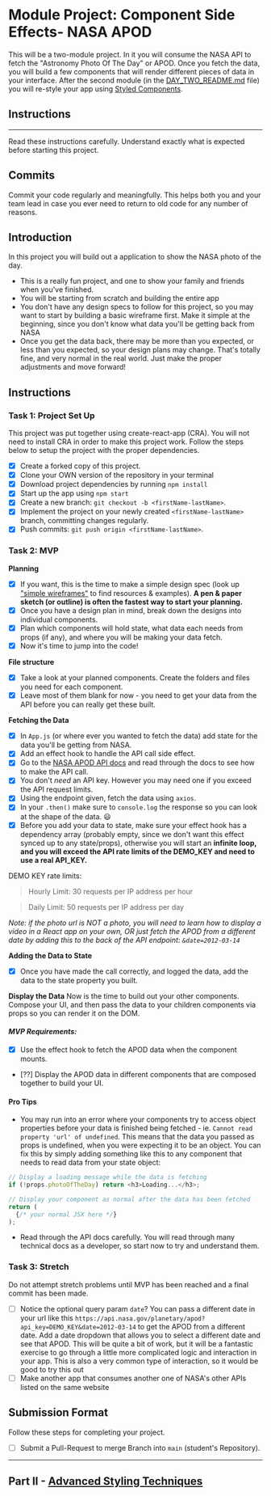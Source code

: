 # Module Project: Component Side Effects- NASA APOD

This will be a two-module project. In it you will consume the NASA API to fetch the "Astronomy Photo Of The Day" or APOD. Once you fetch the data, you will build a few components that will render different pieces of data in your interface. After the second module (in the [DAY_TWO_README.md](DAY_TWO_README.md) file) you will re-style your app using [Styled Components](https://github.com/LambdaSchool/nasa-photo-of-the-day.git).

## Instructions

---

Read these instructions carefully. Understand exactly what is expected before starting this project.

## Commits

Commit your code regularly and meaningfully. This helps both you and your team lead in case you ever need to return to old code for any number of reasons.

## Introduction

In this project you will build out a application to show the NASA photo of the day.

- This is a really fun project, and one to show your family and friends when you've finished.
- You will be starting from scratch and building the entire app
- You don't have any design specs to follow for this project, so you may want to start by building a basic wireframe first. Make it simple at the beginning, since you don't know what data you'll be getting back from NASA
- Once you get the data back, there may be more than you expected, or less than you expected, so your design plans may change. That's totally fine, and very normal in the real world. Just make the proper adjustments and move forward!

## Instructions

### Task 1: Project Set Up

This project was put together using create-react-app (CRA). You will not need to install CRA in order to make this project work. Follow the steps below to setup the project with the proper dependencies.

- [x] Create a forked copy of this project.
- [x] Clone your OWN version of the repository in your terminal
- [x] Download project dependencies by running `npm install`
- [x] Start up the app using `npm start`
- [x] Create a new branch: `git checkout -b <firstName-lastName>`.
- [x] Implement the project on your newly created `<firstName-lastName>` branch, committing changes regularly.
- [x] Push commits: `git push origin <firstName-lastName>`.

### Task 2: MVP

**Planning**

- [x] If you want, this is the time to make a simple design spec (look up ["simple wireframes"](https://www.google.com/search?q=simple+wireframes) to find resources & examples). **A pen & paper sketch (or outline) is often the fastest way to start your planning.**
- [x] Once you have a design plan in mind, break down the designs into individual components.
- [x] Plan which components will hold state, what data each needs from props (if any), and where you will be making your data fetch.
- [x] Now it's time to jump into the code!

**File structure**

- [x] Take a look at your planned components. Create the folders and files you need for each component.
- [x] Leave most of them blank for now - you need to get your data from the API before you can really get these built.

**Fetching the Data**

- [x] In `App.js` (or where ever you wanted to fetch the data) add state for the data you'll be getting from NASA.
- [x] Add an effect hook to handle the API call side effect.
- [x] Go to the [NASA APOD API docs](https://api.nasa.gov/#apod) and read through the docs to see how to make the API call.
- [x] You don't _need_ an API key. However you may need one if you exceed the API request limits.
- [x] Using the endpoint given, fetch the data using `axios`.
- [x] In your `.then()` make sure to `console.log` the response so you can look at the shape of the data. 😃
- [x] Before you add your data to state, make sure your effect hook has a dependency array (probably empty, since we don't want this effect synced up to any state/props), otherwise you will start an **infinite loop, and you will exceed the API rate limits of the DEMO_KEY and need to use a real API_KEY.**

DEMO KEY rate limits:

> Hourly Limit: 30 requests per IP address per hour

> Daily Limit: 50 requests per IP address per day

_Note: if the photo url is NOT a photo, you will need to learn how to display a video in a React app on your own, OR just fetch the APOD from a different date by adding this to the back of the API endpoint: `&date=2012-03-14`_

**Adding the Data to State**

- [x] Once you have made the call correctly, and logged the data, add the data to the state property you built.

**Display the Data**
Now is the time to build out your other components. Compose your UI, and then pass the data to your children components via props so you can render it on the DOM.

#### _MVP Requirements:_

- [x] Use the effect hook to fetch the APOD data when the component mounts.
- [??] Display the APOD data in different components that are composed together to build your UI.

#### Pro Tips

- You may run into an error where your components try to access object properties before your data is finished being fetched - ie. `Cannot read property 'url' of undefined`. This means that the data you passed as props is undefined, when you were expecting it to be an object. You can fix this by simply adding something like this to any component that needs to read data from your state object:

```js
// Display a loading message while the data is fetching
if (!props.photoOfTheDay) return <h3>Loading...</h3>;

// Display your component as normal after the data has been fetched
return (
  {/* your normal JSX here */}
);
```

- Read through the API docs carefully. You will read through many technical docs as a developer, so start now to try and understand them.

### Task 3: Stretch

Do not attempt stretch problems until MVP has been reached and a final commit has been made.

- [ ] Notice the optional query param `date`? You can pass a different date in your url like this `https://api.nasa.gov/planetary/apod?api_key=DEMO_KEY&date=2012-03-14` to get the APOD from a different date. Add a date dropdown that allows you to select a different date and see that APOD. This will be quite a bit of work, but it will be a fantastic exercise to go through a little more complicated logic and interaction in your app. This is also a very common type of interaction, so it would be good to try this out
- [ ] Make another app that consumes another one of NASA's other APIs listed on the same website

## Submission Format

Follow these steps for completing your project.

- [ ] Submit a Pull-Request to merge Branch into `main` (student's Repository).

----

## Part II - [Advanced Styling Techniques](DAY_TWO_README.md)
